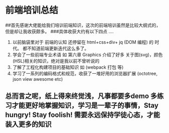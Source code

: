 # 前端培训总结

##首先感谢大佬能给我们培训前端知识，这次的前端培训虽然是比较大纲式的，但是却让我收获颇多。
###具体收获大约有以下四点 ....

1. 以前脑袋里对于 前端的认知 还停留在 html+css+div+ jq (DOM 编程) 的 时代。 都不知道前端更新迭代这么多了。
2. 学会了一些前端专业术语 如 第六章 Graphics 介绍了好多 关于图(svg)，颜色(HSL)相关的知识，绝对是我以前不曾听说的
3. 了解了工程化构建项目的基础知识 如 (webpack 打包 等)
4. 学习了一系列的编码格式和规范，收获了一堆好用的浏览器扩展 (octotree, json view awesome etc)

## 总而言之呢，纸上得来终觉浅，凡事都要多demo 多练习才能更好地掌握知识，学习是一辈子的事情，Stay hungry! Stay foolish! 需要永远保持学徒心态，才能装入更多的知识


